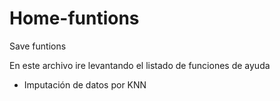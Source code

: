 # Home-funtions
Save funtions

En este archivo ire levantando el listado de funciones de ayuda

- Imputación de datos por KNN
